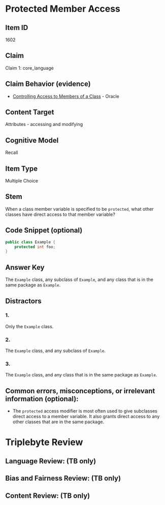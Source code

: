 # Protected Member Access

## Item ID
1602

## Claim
Claim 1: core_language

## Claim Behavior (evidence)

* [Controlling Access to Members of a Class](https://docs.oracle.com/javase/tutorial/java/javaOO/accesscontrol.html) - Oracle

## Content Target
Attributes - accessing and modifying

## Cognitive Model
Recall

## Item Type
Multiple Choice

## Stem
When a class member variable is specified to be `protected`, what other classes have direct access to that member variable?


## Code Snippet (optional)
```java
public class Example {
    protected int foo;
}
```

## Answer Key
The `Example` class, any subclass of `Example`, and any class that is in the same package as `Example`.


## Distractors

### 1.
Only the `Example` class.

### 2.
The `Example` class, and any subclass of `Example`.

### 3.
The `Example` class, and any class that is in the same package as `Example`.


## Common errors, misconceptions, or irrelevant information (optional):

* The `protected` access modifier is most often used to give subclasses direct access to a member variable. It also grants direct access to any other classes that are in the same package.

# Triplebyte Review


## Language Review: (TB only)


## Bias and Fairness Review: (TB only)


## Content Review: (TB only)